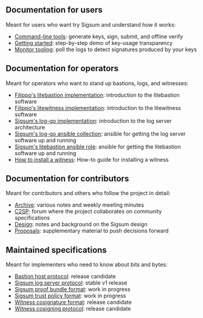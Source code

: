 ## Documentation for users

Meant for users who want try Sigsum and understand how it works:

  - [Command-line tools][]: generate keys, sign, submit, and offline verify
  - [Getting started](/getting-started): step-by-step demo of key-usage transparency
  - [Monitor tooling][]: poll the logs to detect signatures produced by your keys

[Command-line tools]: https://git.glasklar.is/sigsum/core/sigsum-go/-/blob/main/doc/tools.md
[Monitor tooling]: https://git.glasklar.is/sigsum/core/sigsum-go/-/blob/main/doc/monitor.md

## Documentation for operators

Meant for operators who want to stand up bastions, logs, and witnesses:

  - [Filippo's litebastion implementation][]: introduction to the litebastion software
  - [Filippo's litewitness implementation][]: introduction to the litewitness software
  - [Sigsum's log-go implementation][]: introduction to the log server architecture
  - [Sigsum's log-go ansible collection][]: ansible for getting the log server software up and running
  - [Sigsum's litebastion ansible role][]: ansible for getting the litebastion software up and running
  - [How to install a witness][]: How-to guide for installing a witness

[Sigsum's log-go implementation]: https://git.glasklar.is/sigsum/core/log-go/-/blob/main/doc/readme.md
[Sigsum's log-go ansible collection]: https://git.glasklar.is/sigsum/admin/ansible
[Sigsum's litebastion ansible role]: https://git.glasklar.is/sigsum/admin/ansible/-/tree/main/roles/litebastion
[Filippo's litebastion implementation]: https://github.com/FiloSottile/litetlog#litebastion
[Filippo's litewitness implementation]: https://github.com/FiloSottile/litetlog#litewitness
[How to install a witness]: witness-installation

## Documentation for contributors

Meant for contributors and others who follow the project in detail:

  - [Archive][]: various notes and weekly meeting minutes
  - [C2SP][]: forum where the project collaborates on community specifications
  - [Design][]: notes and background on the Sigsum design
  - [Proposals][]: supplementary material to push decisions forward

[Archive]: https://git.glasklar.is/sigsum/project/documentation/-/tree/main/archive
[Proposals]: https://git.glasklar.is/sigsum/project/documentation/-/tree/main/proposals
[Design]: https://git.glasklar.is/nisse/cats-2023/-/blob/main/sigsum-design-cats-2023.pdf
[C2SP]: https://c2sp.org/

## Maintained specifications

Meant for implementers who need to know about bits and bytes:

  - [Bastion host protocol][]: release candidate
  - [Sigsum log server protocol][]: stable v1 release
  - [Sigsum proof bundle format][]: work in progress
  - [Sigsum trust policy format][]: work in progress
  - [Witness cosignature format][]: release candidate
  - [Witness cosigning protocol][]: release candidate

[Sigsum log server protocol]: https://git.glasklar.is/sigsum/project/documentation/-/blob/log.md-release-v1.0.0/log.md
[Witness cosignature format]: https://c2sp.org/tlog-cosignature
[Witness cosigning protocol]: https://c2sp.org/tlog-witness
[Bastion host protocol]: https://c2sp.org/https-bastion
[Sigsum proof bundle format]: https://git.glasklar.is/sigsum/core/sigsum-go/-/blob/main/doc/sigsum-proof.md
[Sigsum trust policy format]: https://git.glasklar.is/sigsum/core/sigsum-go/-/blob/main/doc/policy.md
